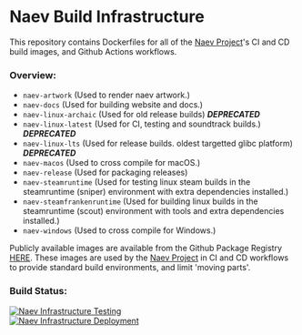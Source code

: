 # Naev Build Infrastructure
This repository contains Dockerfiles for all of the [Naev Project](https://github.com/naev/naev)'s CI and CD build images, and Github Actions workflows.

### Overview:
- `naev-artwork` (Used to render naev artwork.)
- `naev-docs` (Used for building website and docs.)
- `naev-linux-archaic` (Used for old release builds) ***DEPRECATED***
- `naev-linux-latest` (Used for CI, testing and soundtrack builds.) ***DEPRECATED***
- `naev-linux-lts` (Used for release builds. oldest targetted glibc platform) ***DEPRECATED***
- `naev-macos` (Used to cross compile for macOS.)
- `naev-release` (Used for packaging releases)
- `naev-steamruntime` (Used for testing linux steam builds in the steamruntime (sniper) environment with extra dependencies installed.)
- `naev-steamfrankenruntime` (Used for building linux builds in the steamruntime (scout) environment with tools and extra dependencies installed.)
- `naev-windows` (Used to cross compile for Windows.)


Publicly available images are available from the Github Package Registry [HERE](https://github.com/orgs/naev/packages?repo_name=naev-infrastructure).
These images are used by the [Naev Project](https://github.com/naev/naev) in CI and CD workflows to provide standard build environments, and limit 'moving parts'.


### Build Status:
[![Naev Infrastructure Testing](https://github.com/naev/naev-infrastructure/actions/workflows/test_docker.yml/badge.svg)](https://github.com/naev/naev-infrastructure/actions/workflows/test_docker.yml) \
[![Naev Infrastructure Deployment](https://github.com/naev/naev-infrastructure/actions/workflows/deploy_docker.yml/badge.svg)](https://github.com/naev/naev-infrastructure/actions/workflows/deploy_docker.yml)
